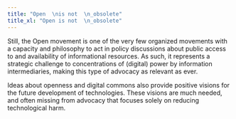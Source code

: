 ```yaml
---
title: "Open  \nis not  \n_obsolete"
title_xl: "Open is not  \n_obsolete"
---
```

Still, the Open movement is one of the very few organized movements with a capacity and philosophy to act in policy discussions about public access to and availability of informational resources. As such, it represents a strategic challenge to concentrations of (digital) power by information intermediaries, making this type of advocacy as relevant as ever.  
<!--more-->
Ideas about openness and digital commons also provide positive visions for the future development of technologies. These visions are much needed, and often missing from advocacy that focuses solely on reducing technological harm.
